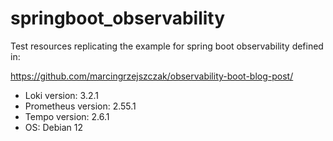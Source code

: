 # springboot_observability

Test resources replicating the example for spring boot observability defined in: 

https://github.com/marcingrzejszczak/observability-boot-blog-post/

- Loki version: 3.2.1
- Prometheus version: 2.55.1
- Tempo version: 2.6.1
- OS: Debian 12
